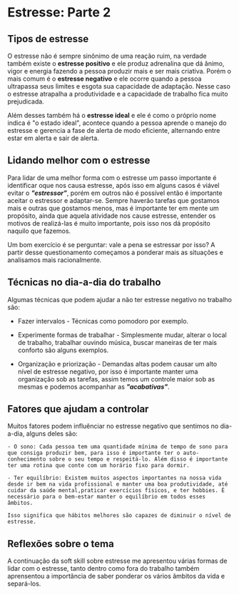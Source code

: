 # Estresse: Parte 2 

## Tipos de estresse

O estresse não é sempre sinônimo de uma reação ruim, na verdade também existe o **estresse positivo** e ele produz adrenalina que dá ânimo, vigor e energia fazendo a pessoa produzir mais e ser mais criativa. Porém o mais comum é o **estresse negativo** e ele ocorre quando a pessoa ultrapassa seus limites e esgota sua capacidade de adaptação. Nesse caso o estresse atrapalha a produtividade e a capacidade de trabalho fica muito prejudicada.

Além desses também há o **estresse ideal** e ele é como o próprio nome indica é "o estado ideal", acontece quando a pessoa aprende o manejo do estresse e gerencia a fase de alerta de modo eficiente, alternando entre estar em alerta e sair de alerta.

## Lidando melhor com o estresse

Para lidar de uma melhor forma com o estresse um passo importante é identificar oque nos causa estresse, após isso em alguns casos é viável evitar o ***"estressor"***, porém em outros não é possível então é importante aceitar o estressor e adaptar-se. Sempre haverão tarefas que gostamos mais e outras que gostamos menos, mas é importante ter em mente um propósito, ainda que aquela atividade nos cause estresse, entender os motivos de realizá-las é muito importante, pois isso nos dá propósito naquilo que fazemos.

Um bom exercício é se perguntar: vale a pena se estressar por isso? A partir desse questionamento começamos a ponderar mais as situações e analisamos mais racionalmente.

## Técnicas no dia-a-dia do trabalho

Algumas técnicas que podem ajudar a não ter estresse negativo no trabalho são:

* Fazer intervalos - Técnicas como pomodoro por exemplo.

* Experimente formas de trabalhar - Simplesmente mudar, alterar o local de trabalho, trabalhar ouvindo música, buscar maneiras de ter mais conforto são alguns exemplos.

* Organização e priorização - Demandas altas podem causar um alto nível de estresse negativo, por isso é importante manter uma organização sob as tarefas, assim temos um controle maior sob as mesmas e podemos acompanhar as ***"acabativas"***.

## Fatores que ajudam a controlar 

Muitos fatores podem influênciar no estresse negativo que sentimos no dia-a-dia, alguns deles são:

    - O sono: Cada pessoa tem uma quantidade mínima de tempo de sono para que consiga produzir bem, para isso é importante ter o auto-conhecimento sobre o seu tempo e respeitá-lo. Além disso é importante ter uma rotina que conte com um horário fixo para dormir. 

    - Ter equilíbrio: Existem muitos aspectos importantes na nossa vida desde ir bem na vida profissional e manter uma boa produtividade, até cuidar da saúde mental,praticar exercícios físicos, e ter hobbies. É necessário para o bem-estar manter o equilíbrio em todos esses âmbitos. 
    
    Isso significa que hábitos melhores são capazes de diminuir o nível de estresse.

## Reflexões sobre o tema
A continuação da soft skill sobre estresse me apresentou várias formas de lidar com o estresse, tanto dentro como fora do trabalho também aprensentou a importância de saber ponderar os vários âmbitos da vida e separá-los.


